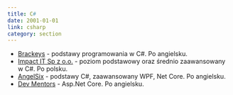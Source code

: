 ```yaml
---
title: C#
date: 2001-01-01
link: csharp
category: section
---
```


*   [Brackeys](https://www.youtube.com/channel/UCYbK_tjZ2OrIZFBvU6CCMiA) - podstawy programowania w C#. Po angielsku.
* 	[Impact IT Sp z o.o.](https://www.youtube.com/channel/UC7zgpXvOmkUvQiixN89suMw) - poziom podstawowy oraz średnio zaawansowany w C#. Po polsku.
*   [AngelSix](https://www.youtube.com/channel/UCJ3AxeCHGPZkMi3kRfCuiHw) - podstawy C#, zaawansowany WPF, Net Core. Po angielsku.
*   [Dev Mentors](https://www.youtube.com/channel/UCc3apIciZhgTUw_kk6C9EJQ) - Asp.Net Core. Po angielsku.
